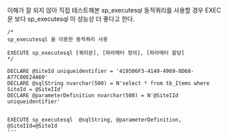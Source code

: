 이해가 잘 되지 않아 직접 테스트해본 sp_executesql
동적쿼리를 사용할 경우 EXEC 문 보다 sp_executesql 이 성능상 더 좋다고 한다.

```MS-SQL
/*
sp_executesql 을 이용한 동적쿼리 사용
  
EXECUTE sp_executesql [쿼리문], [파라메터 정의], [파라메터 할당]
*/

DECLARE @SiteId uniqueidentifier = '419506F3-4149-4969-8D68-A77C00E24A60'
DECLARE @sqlString nvarchar(500) = N'select * from tb_Items where SiteId = @SiteIId'
DECLARE @parameterDefinition nvarchar(500) = N'@SiteIId uniqueidentifier'


EXECUTE sp_executesql  @sqlString, @parameterDefinition, @SiteIId=@SiteId
'''
